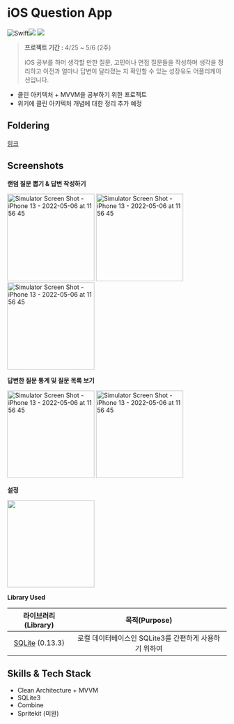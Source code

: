 # iOS Question App

![Swift](https://img.shields.io/badge/Swift-5.0-orange.svg)<img src="https://img.shields.io/badge/iOS-13.0-brightgreen"> <img src="https://img.shields.io/badge/Xcode-13.3-red"> 

> **프로젝트 기간 :** 4/25 ~ 5/6 (2주)
> 
> iOS 공부를 하머 생각할 만한 질문, 고민이나 면접 질문들을 작성하며 생각을 정리하고 이전과 얼마나 답변이 달라졌는 지 확인할 수 있는 성장유도 어플리케이션입니다.

- 클린 아키텍처 + MVVM을 공부하기 위한 프로젝트 
- 위키에 클린 아키텍처 개념에 대한 정리 추가 예정

## Foldering

[링크](https://github.com/wody-d/iOSQuestionApp/wiki/Foldering)


## Screenshots

**랜덤 질문 뽑기 & 답변 작성하기**

<img src="https://user-images.githubusercontent.com/56102421/167376549-97d3fca2-b1da-4133-8315-92d7627ca84e.png" alt="Simulator Screen Shot - iPhone 13 - 2022-05-06 at 11 56 45" width="200" />  <img src="https://user-images.githubusercontent.com/56102421/167378386-5d2bf3d7-49d1-450d-b848-5be169e656c2.png" alt="Simulator Screen Shot - iPhone 13 - 2022-05-06 at 11 56 45" width="200" /> <img src="https://user-images.githubusercontent.com/56102421/167376797-0a1bdc20-46e5-44f8-b9f2-c4d4a0ce83d9.png" alt="Simulator Screen Shot - iPhone 13 - 2022-05-06 at 11 56 45" width="200" />

**답변한 질문 통계 및 질문 목록 보기** 

<img src="https://user-images.githubusercontent.com/56102421/167376961-03f09cc7-5beb-4538-bf1c-4c752a51ec7c.png" alt="Simulator Screen Shot - iPhone 13 - 2022-05-06 at 11 56 45" width="200" /> <img src="https://user-images.githubusercontent.com/56102421/167378911-f2e076e4-7dc7-4e26-8f15-3e395c304b99.png" alt="Simulator Screen Shot - iPhone 13 - 2022-05-06 at 11 56 45" width="200" />

**설정**

<img src="https://user-images.githubusercontent.com/56102421/167379490-595f9896-07ff-437f-8e0a-fe9fad0d7364.png" width="200" /> 

**Library Used**

|                     라이브러리(Library)                      |                     목적(Purpose)                      |
| :----------------------------------------------------------: | :----------------------------------------------------: |
| [SQLite](https://github.com/stephencelis/SQLite.swift) (0.13.3) | 로컬 데이터베이스인 SQLite3를 간편하게 사용하기 위하여 |


## Skills & Tech Stack

- Clean Architecture + MVVM 
- SQLite3
- Combine 
- Spritekit (미완)
